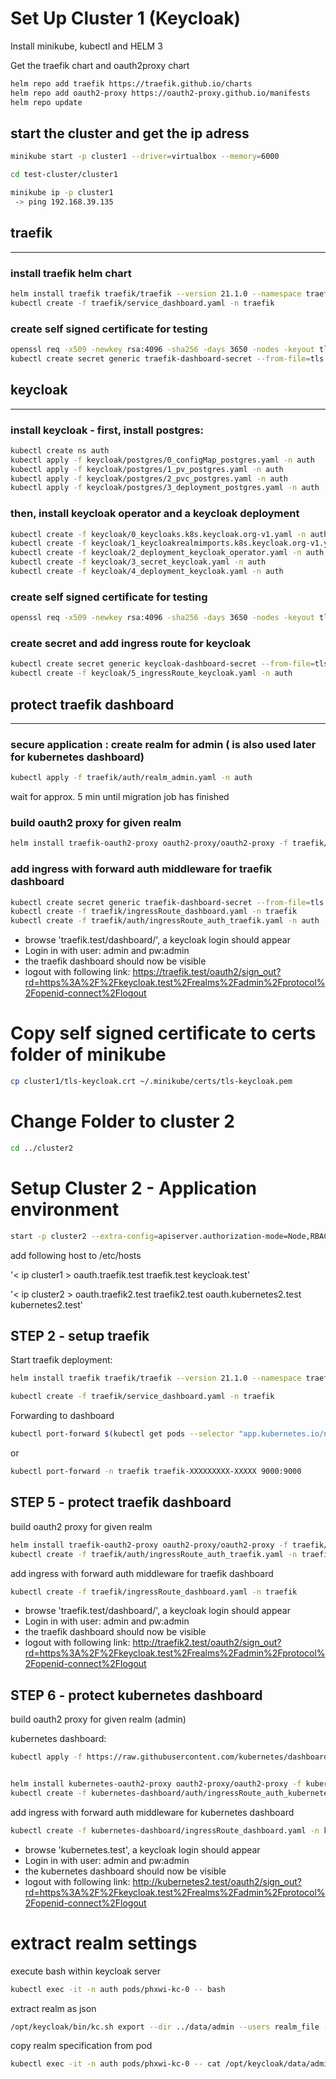 # Set Up Cluster 1 (Keycloak)

Install minikube, kubectl and HELM 3

Get the traefik chart and oauth2proxy chart
```bash
helm repo add traefik https://traefik.github.io/charts
helm repo add oauth2-proxy https://oauth2-proxy.github.io/manifests
helm repo update
```

## start the cluster and get the ip adress


```bash
minikube start -p cluster1 --driver=virtualbox --memory=6000

cd test-cluster/cluster1

minikube ip -p cluster1
 -> ping 192.168.39.135

```

## traefik
---

### install traefik helm chart

```bash
helm install traefik traefik/traefik --version 21.1.0 --namespace traefik --values ./traefik/values.yaml --create-namespace
kubectl create -f traefik/service_dashboard.yaml -n traefik
```
### create self signed certificate for testing

```bash
openssl req -x509 -newkey rsa:4096 -sha256 -days 3650 -nodes -keyout tls-traefik.key -out tls-traefik.crt -subj "/CN=traefik.test" -addext "subjectAltName=DNS:oauth.traefik.test,DNS:traefik.test,DNS:www.traefik.test,IP:192.168.39.135"
kubectl create secret generic traefik-dashboard-secret --from-file=tls.crt=./tls-traefik.crt --from-file=tls.key=./tls-traefik.key --namespace traefik
```

## keycloak
---


### install keycloak - first, install postgres:

```bash
kubectl create ns auth
kubectl apply -f keycloak/postgres/0_configMap_postgres.yaml -n auth
kubectl apply -f keycloak/postgres/1_pv_postgres.yaml -n auth
kubectl apply -f keycloak/postgres/2_pvc_postgres.yaml -n auth 
kubectl apply -f keycloak/postgres/3_deployment_postgres.yaml -n auth
```

### then, install keycloak operator and a keycloak deployment

```bash
kubectl create -f keycloak/0_keycloaks.k8s.keycloak.org-v1.yaml -n auth
kubectl create -f keycloak/1_keycloakrealmimports.k8s.keycloak.org-v1.yaml -n auth
kubectl create -f keycloak/2_deployment_keycloak_operator.yaml -n auth
kubectl create -f keycloak/3_secret_keycloak.yaml -n auth
kubectl create -f keycloak/4_deployment_keycloak.yaml -n auth
```

### create self signed certificate for testing

```bash
openssl req -x509 -newkey rsa:4096 -sha256 -days 3650 -nodes -keyout tls-keycloak.key -out tls-keycloak.crt -subj "/CN=keycloak.test" -addext "subjectAltName=DNS:oauth.keycloak.test,DNS:keycloak.test,DNS:www.keycloak.test,IP:192.168.39.135"
```

### create secret and add ingress route for keycloak

```bash
kubectl create secret generic keycloak-dashboard-secret --from-file=tls.crt=./tls-keycloak.crt --from-file=tls.key=./tls-keycloak.key --namespace auth
kubectl create -f keycloak/5_ingressRoute_keycloak.yaml -n auth
```
 
## protect traefik dashboard
---

### secure application : create realm for admin ( is also used later for kubernetes dashboard)

```bash
kubectl apply -f traefik/auth/realm_admin.yaml -n auth
```
wait for approx. 5 min until migration job has finished


### build oauth2 proxy for given realm

```bash
helm install traefik-oauth2-proxy oauth2-proxy/oauth2-proxy -f traefik/auth/values.yaml --namespace=auth
```

### add ingress with forward auth middleware for traefik dashboard

```bash
kubectl create secret generic traefik-dashboard-secret --from-file=tls.crt=./tls-traefik.crt --from-file=tls.key=./tls-traefik.key --namespace auth
kubectl create -f traefik/ingressRoute_dashboard.yaml -n traefik
kubectl create -f traefik/auth/ingressRoute_auth_traefik.yaml -n auth
```

- browse 'traefik.test/dashboard/', a keycloak login should appear
- Login in with user: admin and pw:admin
- the traefik dashboard should now be visible
- logout with following link: https://traefik.test/oauth2/sign_out?rd=https%3A%2F%2Fkeycloak.test%2Frealms%2Fadmin%2Fprotocol%2Fopenid-connect%2Flogout



# Copy self signed certificate to certs folder of minikube

```bash
cp cluster1/tls-keycloak.crt ~/.minikube/certs/tls-keycloak.pem
```

# Change Folder to cluster 2

```bash
cd ../cluster2
```

# Setup Cluster 2 - Application environment

```bash
start -p cluster2 --extra-config=apiserver.authorization-mode=Node,RBAC --extra-config=apiserver.oidc-issuer-url=https://keycloak.test/realms/admin --extra-config=apiserver.oidc-username-claim=email --extra-config=apiserver.oidc-client-id=kubernetes-oauth2-proxy --extra-config=apiserver.oidc-groups-prefix=keycloak: --extra-config=apiserver.oidc-username-prefix=keycloak: --extra-config=apiserver.oidc-groups-claim=groups --driver=virtualbox --cpus=2 --memory=6000
```

add following host to /etc/hosts

'< ip cluster1 >  oauth.traefik.test traefik.test keycloak.test'

'< ip cluster2 >  oauth.traefik2.test traefik2.test oauth.kubernetes2.test kubernetes2.test'


## STEP 2 - setup traefik ##


Start traefik deployment:

```bash
helm install traefik traefik/traefik --version 21.1.0 --namespace traefik --values ./traefik/values.yaml --create-namespace

kubectl create -f traefik/service_dashboard.yaml -n traefik
```


Forwarding to dashboard

```bash
kubectl port-forward $(kubectl get pods --selector "app.kubernetes.io/name=traefik" --output=name) 9000:9000
```

or

```bash
kubectl port-forward -n traefik traefik-XXXXXXXXX-XXXXX 9000:9000
```


## STEP 5 - protect traefik dashboard

build oauth2 proxy for given realm

```bash
helm install traefik-oauth2-proxy oauth2-proxy/oauth2-proxy -f traefik/auth/values.yaml --namespace=traefik
kubectl create -f traefik/auth/ingressRoute_auth_traefik.yaml -n traefik
```

add ingress with forward auth middleware for traefik dashboard
```bash
kubectl create -f traefik/ingressRoute_dashboard.yaml -n traefik
```

- browse 'traefik.test/dashboard/', a keycloak login should appear
- Login in with user: admin and pw:admin
- the traefik dashboard should now be visible
- logout with following link: http://traefik2.test/oauth2/sign_out?rd=https%3A%2F%2Fkeycloak.test%2Frealms%2Fadmin%2Fprotocol%2Fopenid-connect%2Flogout


## STEP 6 - protect kubernetes dashboard

build oauth2 proxy for given realm (admin)

kubernetes dashboard: 
```bash
kubectl apply -f https://raw.githubusercontent.com/kubernetes/dashboard/v2.7.0/aio/deploy/recommended.yaml
```


```bash

helm install kubernetes-oauth2-proxy oauth2-proxy/oauth2-proxy -f kubernetes-dashboard/auth/values.yaml --namespace=kubernetes-dashboard
kubectl create -f kubernetes-dashboard/auth/ingressRoute_auth_kubernetes.yaml -n kubernetes-dashboard
```
add ingress with forward auth middleware for kubernetes dashboard
```bash
kubectl create -f kubernetes-dashboard/ingressRoute_dashboard.yaml -n kubernetes-dashboard
```

- browse 'kubernetes.test', a keycloak login should appear
- Login in with user: admin and pw:admin
- the kubernetes dashboard should now be visible
- logout with following link: http://kubernetes2.test/oauth2/sign_out?rd=https%3A%2F%2Fkeycloak.test%2Frealms%2Fadmin%2Fprotocol%2Fopenid-connect%2Flogout




# extract realm settings

execute bash within keycloak server

```bash
kubectl exec -it -n auth pods/phxwi-kc-0 -- bash
```

extract realm as json

```bash
/opt/keycloak/bin/kc.sh export --dir ../data/admin --users realm_file --realm admin
```

copy realm specification from pod

```bash
kubectl exec -it -n auth pods/phxwi-kc-0 -- cat /opt/keycloak/data/admin/admin-realm.json >> admin_realm_updated.json
```


